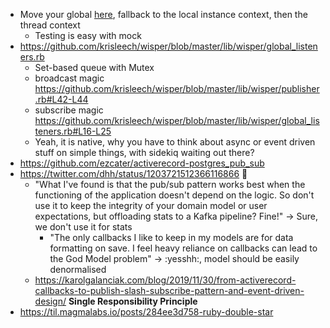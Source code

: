 - Move your global [here](https://www.justinweiss.com/articles/better-globals-with-a-tiny-activesupport-module/#:~:text=pattern%20to%20follow.-,The%20Rails%20way,-If%20you%20dig), fallback to the local instance context, then the thread context 
	- Testing is easy with mock
- https://github.com/krisleech/wisper/blob/master/lib/wisper/global_listeners.rb
	- Set-based queue with Mutex
	- broadcast magic https://github.com/krisleech/wisper/blob/master/lib/wisper/publisher.rb#L42-L44
	- subscribe magic https://github.com/krisleech/wisper/blob/master/lib/wisper/global_listeners.rb#L16-L25
	- Yeah, it is native, why you have to think about async or event driven stuff on simple things, with sidekiq waiting out there?
- https://github.com/ezcater/activerecord-postgres_pub_sub
- https://twitter.com/dhh/status/1203721512366116866 :shrug:
	- "What I've found is that the pub/sub pattern works best when the functioning of the application doesn't depend on the logic. So don't use it to keep the integrity of your domain model or user expectations, but offloading stats to a Kafka pipeline? Fine!" -> Sure, we don't use it for stats
		- "The only callbacks I like to keep in my models are for data formatting on save. I feel heavy reliance on callbacks can lead to the God Model problem" -> :yesshh:, model should be easily denormalised
	- https://karolgalanciak.com/blog/2019/11/30/from-activerecord-callbacks-to-publish-slash-subscribe-pattern-and-event-driven-design/ **Single Responsibility Principle**
- https://til.magmalabs.io/posts/284ee3d758-ruby-double-star
